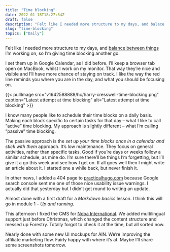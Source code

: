 ```yaml
---
title: "Time blocking"
date: 2022-01-18T18:27:54Z
draft: false
description: "Felt like I needed more structure to my days, and balace in things I’m working on, so I’m giving time blocking another go."
slug: "time-blocking"
topics: ["Daily"]
---
```


Felt like I needed more structure to my days, and [balance between things](/updates/balance-everything/) I’m working on, so I’m giving time blocking another go.

I set them up in Google Calendar, as I did before. I’ll keep a browser tab open on MacBook, whilst I work on my monitor. That way they’re nice and visible and I’ll have more chance of staying on track. I like the way the red line reminds you where you are in the day, and what you should be focusing on.

{{< pullImage src="v1642588888/hc/harry-cresswell-time-blocking.png" caption="Latest attempt at time blocking" alt="Latest attempt at time blocking" >}}

I know many people like to schedule their time blocks on a daily basis. Making each block specific to certain tasks for that day – what I like to call “active” time blocking. My approach is slightly different – what I’m calling “passive” time blocking. 

The passive approach is the *set up your time blocks once in a calendar and stick with them* approach. It’s low maintenance. They focus on general activities, rather than specific tasks. Good if you’re days or weeks follow a similar schedule, as mine do. I’m sure there’ll be things I’m forgetting, but I’ll give it a go this week and see how I get on. If all goes well then I might write an article about it. I started one a while back, but never finish it.

In other news, I added a 404 page to [practicalhugo.com](http://practicalhugo.com) because Google search console sent me one of those nice usability issue warnings. I actually did that yesterday but I didn’t get round to writing an update. 

Almost done with a first draft for a *Markdown basics* lesson. I think this will go in module 1 – *Up and running*. 

This afternoon I fixed the CMS for [Noba International](https://nobainternational.com/). We added multilingual support just before Christmas, which changed the content structure and messed up Forestry. Totally forgot to check it at the time, but all sorted now.

Nearly done with some new UI mockups for AIN. We’re improving the affiliate marketing flow. Fairly happy with where it’s at. Maybe I’ll share some screenshots tomorrow.